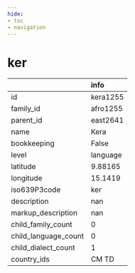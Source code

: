 ```yaml
---
hide:
- toc
- navigation
---
```

# ker
|                      | info     |
|:---------------------|:---------|
| id                   | kera1255 |
| family_id            | afro1255 |
| parent_id            | east2641 |
| name                 | Kera     |
| bookkeeping          | False    |
| level                | language |
| latitude             | 9.88165  |
| longitude            | 15.1419  |
| iso639P3code         | ker      |
| description          | nan      |
| markup_description   | nan      |
| child_family_count   | 0        |
| child_language_count | 0        |
| child_dialect_count  | 1        |
| country_ids          | CM TD    |
